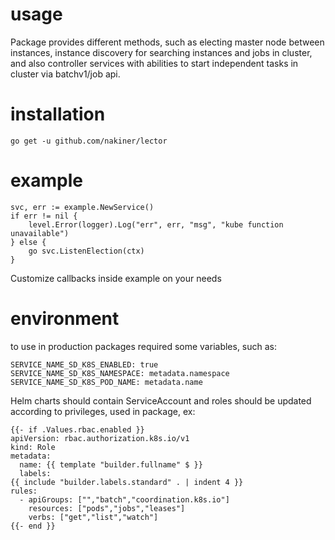 # usage
Package provides different methods, such as electing master node between instances, instance discovery for 
searching instances and jobs in cluster, and also controller services with abilities to start independent tasks in cluster via batchv1/job api. 

# installation
`go get -u github.com/nakiner/lector`

# example

	svc, err := example.NewService()
	if err != nil {
		level.Error(logger).Log("err", err, "msg", "kube function unavailable")
	} else {
        go svc.ListenElection(ctx)
    }

Customize callbacks inside example on your needs

# environment

to use in production packages required some variables, such as:
    
    SERVICE_NAME_SD_K8S_ENABLED: true
    SERVICE_NAME_SD_K8S_NAMESPACE: metadata.namespace
    SERVICE_NAME_SD_K8S_POD_NAME: metadata.name

Helm charts should contain ServiceAccount and roles should be updated according to privileges, used in package, ex:

    {{- if .Values.rbac.enabled }}
    apiVersion: rbac.authorization.k8s.io/v1
    kind: Role
    metadata:
      name: {{ template "builder.fullname" $ }}
      labels:
    {{ include "builder.labels.standard" . | indent 4 }}
    rules:
      - apiGroups: ["","batch","coordination.k8s.io"]
        resources: ["pods","jobs","leases"]
        verbs: ["get","list","watch"]
    {{- end }}